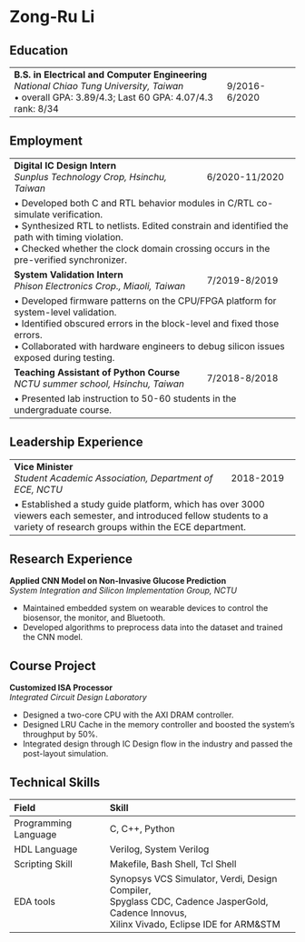 # Zong-Ru Li

## Education
<table style="max-width: 100%; ">
  <tr>
    <td><b>B.S. in Electrical and Computer Engineering</b><br><i>National Chiao Tung University, Taiwan</i><br> •	overall GPA: 3.89/4.3; Last 60 GPA: 4.07/4.3 rank: 8/34</td>
    <td>9/2016-6/2020</td>
  </tr>
</table>

## Employment
<table>
  <tr>
    <td><b>Digital IC Design Intern</b><br><i>Sunplus Technology Crop, Hsinchu, Taiwan</i></td>
    <td>6/2020-11/2020</td>
  </tr>
  <tr>
    <td colspan="2">
•	Developed both C and RTL behavior modules in C/RTL co-simulate verification.<br>
• Synthesized RTL to netlists. Edited constrain and identified the path with timing violation.<br>
• Checked whether the clock domain crossing occurs in the pre-verified synchronizer.
    </td>
  </tr>
  <tr>
    <td><b>System Validation Intern</b><br><i>Phison Electronics Crop., Miaoli, Taiwan</i></td>
    <td>7/2019-8/2019</td>
  </tr>
    <tr>
    <td colspan="2">
•	Developed firmware patterns on the CPU/FPGA platform for system-level validation.<br>
•	Identified obscured errors in the block-level and fixed those errors.<br>
•	Collaborated with hardware engineers to debug silicon issues exposed during testing.
    </td>
  </tr>
  <tr>
    <td><b>Teaching Assistant of Python Course</b><br><i>NCTU summer school, Hsinchu, Taiwan</i></td>
    <td>7/2018-8/2018</td>
  </tr>
  <tr>
  <td colspan="2">
•	Presented lab instruction to 50-60 students in the undergraduate course.
  </td>
  </tr>
</table>

## Leadership Experience
<table>
  <tr>
    <td><b>Vice Minister</b><br><i>Student Academic Association, Department of ECE, NCTU</i></td>
    <td>2018-2019</td>
  </tr>
  <tr>
  <td colspan="2">
•	Established a study guide platform, which has over 3000 viewers each semester, and introduced fellow students to a variety of research groups within the ECE department.
  </td>
  </tr>
</table>

## Research Experience

**Applied CNN Model on Non-Invasive Glucose Prediction**<br>*System Integration and Silicon Implementation Group, NCTU*
-	Maintained embedded system on wearable devices to control the biosensor, the monitor, and Bluetooth.
-	Developed algorithms to preprocess data into the dataset and trained the CNN model.

## Course Project

**Customized ISA Processor**<br>*Integrated Circuit Design Laboratory*
-	Designed a two-core CPU with the AXI DRAM controller.
-	Designed LRU Cache in the memory controller and boosted the system’s throughput by 50%.
-	Integrated design through IC Design flow in the industry and passed the post-layout simulation.

## Technical Skills

| Field | Skill | |
|:-------------|:------------------|:------|
| Programming Language        | C, C++, Python          |  |
| HDL Language           | Verilog, System Verilog |   |
| Scripting Skill | Makefile, Bash Shell, Tcl Shell   |   |
| EDA tools           | Synopsys VCS Simulator, Verdi, Design Compiler, <br>Spyglass CDC, Cadence JasperGold, Cadence Innovus, <br>Xilinx Vivado, Eclipse IDE for ARM&STM     |    |
